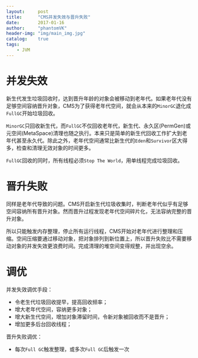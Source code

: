 ```yaml
---
layout:     post
title:      "CMS并发失效与晋升失败"
date:       2017-01-16
author:     "phantomVK"
header-img: "img/main_img.jpg"
catalog:    true
tags:
    - JVM
---
```


# 并发失效

新生代发生垃圾回收时，达到晋升年龄的对象会被移动到老年代。如果老年代没有足够空间容纳晋升对象，CMS为了获得老年代空间，就会从本来的`MinorGC`退化成`FullGC`开始垃圾回收。

`MinorGC`只回收新生代，而`FullGC`不仅回收老年代，新生代、永久区(PermGen)或元空间(MetaSpace)清理也随之执行。本来只是简单的新生代回收工作扩大到老年代甚至永久代。除此之外，老年代空间通常比新生代的`Eden`和`Survivor`区大得多，检查和清理无效对象的时间更多。

`FullGC`回收的同时，所有线程必须`Stop The World`，用单线程完成垃圾回收。

# 晋升失败

同样是老年代导致的问题。CMS开启新生代垃圾收集时，判断老年代似乎有足够空间容纳所有晋升对象。然而晋升过程发现老年代空间碎片化，无法容纳完整的晋升对象。

所以只能触发内存整理，停止所有运行线程，CMS开始对老年代进行整理和压缩。空间压缩要通过移动对象，把对象排列到新位置上，所以晋升失败比不需要移动对象的并发失效更浪费时间。完成清理的堆空间变得规整，并出现空余。

# 调优

并发失效调优手段：

* 令老生代垃圾回收提早，提高回收频率；
* 增大老年代空间，容纳更多对象；
* 增大新生代空间，增加对象滞留时间，令新对象被回收而不是晋升；
* 增加更多后台回收线程；

晋升失败调优：

* 每次`Full GC`触发整理，或多次`Full GC`后触发一次


